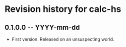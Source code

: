 # Revision history for calc-hs

## 0.1.0.0 -- YYYY-mm-dd

* First version. Released on an unsuspecting world.
